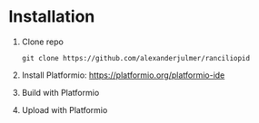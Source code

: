 # Installation

1. Clone repo

    `git clone https://github.com/alexanderjulmer/ranciliopid`
2. Install Platformio: https://platformio.org/platformio-ide
3. Build with Platformio
4. Upload with Platformio